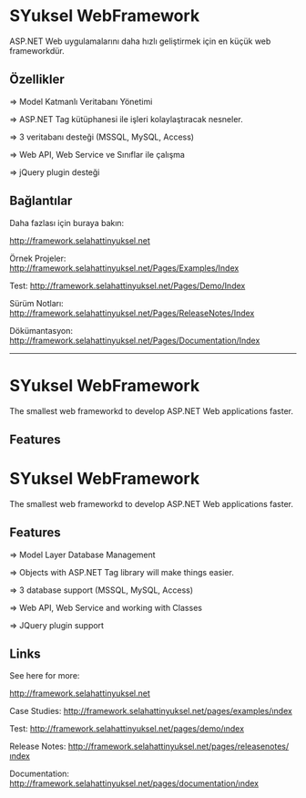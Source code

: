 # SYuksel WebFramework
ASP.NET Web uygulamalarını daha hızlı geliştirmek için en küçük web frameworkdür.
## Özellikler
=> Model Katmanlı Veritabanı Yönetimi

=> ASP.NET Tag kütüphanesi ile işleri kolaylaştıracak nesneler.

=> 3 veritabanı desteği (MSSQL, MySQL, Access)

=> Web API, Web Service ve Sınıflar ile çalışma

=> jQuery plugin desteği

## Bağlantılar
Daha fazlası için buraya bakın: 

http://framework.selahattinyuksel.net

Örnek Projeler: http://framework.selahattinyuksel.net/Pages/Examples/Index

Test: http://framework.selahattinyuksel.net/Pages/Demo/Index

Sürüm Notları: http://framework.selahattinyuksel.net/Pages/ReleaseNotes/Index

Dökümantasyon: http://framework.selahattinyuksel.net/Pages/Documentation/Index

----------------------------------------------------------------------------------------------
# SYuksel WebFramework
The smallest web frameworkd to develop ASP.NET Web applications faster.
## Features

# SYuksel WebFramework
The smallest web frameworkd to develop ASP.NET Web applications faster.
## Features
=> Model Layer Database Management

=> Objects with ASP.NET Tag library will make things easier.

=> 3 database support (MSSQL, MySQL, Access)

=> Web API, Web Service and working with Classes

=> JQuery plugin support

## Links
See here for more:

http://framework.selahattinyuksel.net

Case Studies: http://framework.selahattinyuksel.net/pages/examples/ındex

Test: http://framework.selahattinyuksel.net/pages/demo/ındex

Release Notes: http://framework.selahattinyuksel.net/pages/releasenotes/ındex

Documentation: http://framework.selahattinyuksel.net/pages/documentation/ındex


